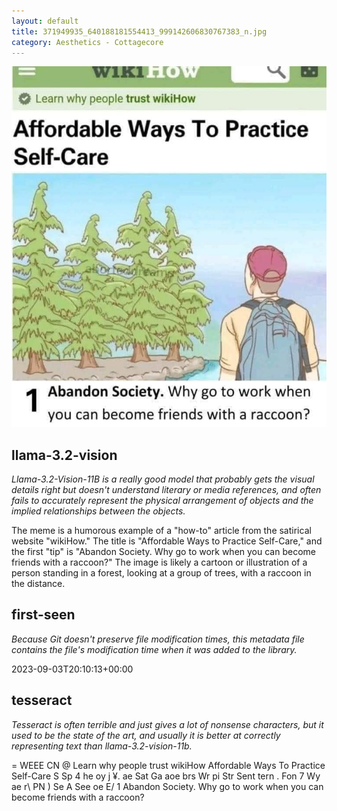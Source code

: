 ```yaml
---
layout: default
title: 371949935_640188181554413_999142606830767383_n.jpg
category: Aesthetics - Cottagecore
---
```


<div markdown="0"><a href="371949935_640188181554413_999142606830767383_n.jpg"><img class="photo" src="371949935_640188181554413_999142606830767383_n.jpg" /></a>

<h2>llama-3.2-vision</h2>
<p><i>Llama-3.2-Vision-11B is a really good model that probably gets the visual details right but doesn't understand literary or media references, and often fails to accurately represent the physical arrangement of objects and the implied relationships between the objects.</i></p>
<p>The meme is a humorous example of a &quot;how-to&quot; article from the satirical website &quot;wikiHow.&quot; The title is &quot;Affordable Ways to Practice Self-Care,&quot; and the first &quot;tip&quot; is &quot;Abandon Society. Why go to work when you can become friends with a raccoon?&quot; The image is likely a cartoon or illustration of a person standing in a forest, looking at a group of trees, with a raccoon in the distance.</p>

<h2>first-seen</h2>
<p><i>Because Git doesn't preserve file modification times, this metadata file contains the file's modification time when it was added to the library.</i></p>
<p>2023-09-03T20:10:13+00:00</p>

<h2>tesseract</h2>
<p><i>Tesseract is often terrible and just gives a lot of nonsense characters, but it used to be the state of the art, and usually it is better at correctly representing text than llama-3.2-vision-11b.</i></p>
<p>= WEEE CN @ Learn why people trust wikiHow Affordable Ways To Practice Self-Care S Sp 4 he oy j ¥. ae Sat Ga aoe brs Wr pi Str Sent tern . Fon 7 Wy ae r\ PN ) Se A See oe E/ 1 Abandon Society. Why go to work when you can become friends with a raccoon?</p>

</div>

